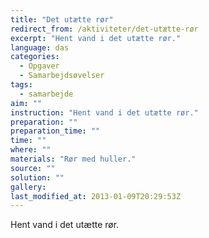```yaml
---
title: "Det utætte rør"
redirect_from: /aktiviteter/det-utætte-rør
excerpt: "Hent vand i det utætte rør."
language: das
categories:
  - Opgaver
  - Samarbejdsøvelser
tags:
  - samarbejde
aim: ""
instruction: "Hent vand i det utætte rør."
preparation: ""
preparation_time: ""
time: ""
where: ""
materials: "Rør med huller."
source: ""
solution: ""
gallery:
last_modified_at: 2013-01-09T20:29:53Z
---
```

Hent vand i det utætte rør.
